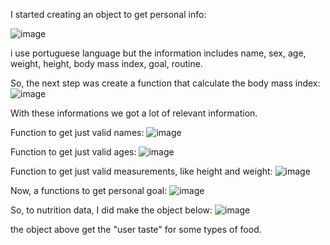 I started creating an object to get personal info:

![image](https://github.com/user-attachments/assets/3e448675-8776-45d1-bdf8-ac8377340c65)

i use portuguese language but the information includes name, sex, age, weight, height, body mass index, goal, routine.

So, the next step was create a function that calculate the body mass index:
![image](https://github.com/user-attachments/assets/2b06fe04-85b6-44e3-97d9-d83951fc536b)

With these informations we got a lot of relevant information.

Function to get just valid names:
![image](https://github.com/user-attachments/assets/151441f9-04eb-4817-9988-e41a51bbd86f)

Function to get just valid ages:
![image](https://github.com/user-attachments/assets/4e2a75fb-4f2c-4a9f-bc38-253fd70bb130)

Function to get just valid measurements, like height and weight:
![image](https://github.com/user-attachments/assets/1bf6120c-57a8-49ff-bdf6-2fedc50c1221)

Now, a functions to get personal goal:
![image](https://github.com/user-attachments/assets/272f950c-0a94-4df2-aa4b-3928f8e887ef)


So, to nutrition data, I did make the object below:
![image](https://github.com/user-attachments/assets/43b7fda4-a1b5-4a5a-a47a-000742c98883)

the object above get the "user taste" for some types of food.

